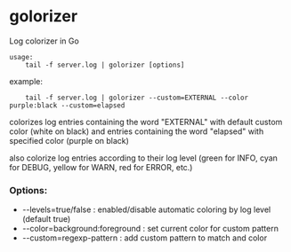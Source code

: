 golorizer
=========

Log colorizer in Go

    usage:
        tail -f server.log | golorizer [options]

example:

        tail -f server.log | golorizer --custom=EXTERNAL --color purple:black --custom=elapsed


colorizes log entries containing the word "EXTERNAL" with default custom color (white on black)
and entries containing the word "elapsed" with specified color (purple on black)

also colorize log entries according to their log level (green for INFO, cyan for DEBUG, yellow for WARN, red for ERROR, etc.)

### Options:

+ --levels=true/false : enabled/disable automatic coloring by log level (default true)
+ --color=background:foreground : set current color for custom pattern
+ --custom=regexp-pattern : add custom pattern to match and color


